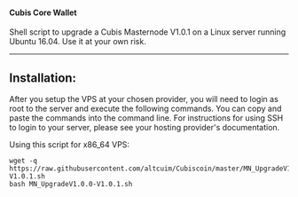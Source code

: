 #### Cubis Core Wallet
Shell script to upgrade a Cubis Masternode V1.0.1 on a Linux server running Ubuntu 16.04. Use it at your own risk.

***
## Installation:
After you setup the VPS at your chosen provider, you will need to login as root to the server and execute the following commands. You can copy and paste the commands into the command line. For instructions for using SSH to login to your server, please see your hosting provider's documentation.

Using this script for x86_64 VPS:
```
wget -q https://raw.githubusercontent.com/altcuim/Cubiscoin/master/MN_UpgradeV1.0.0-V1.0.1.sh
bash MN_UpgradeV1.0.0-V1.0.1.sh
```

